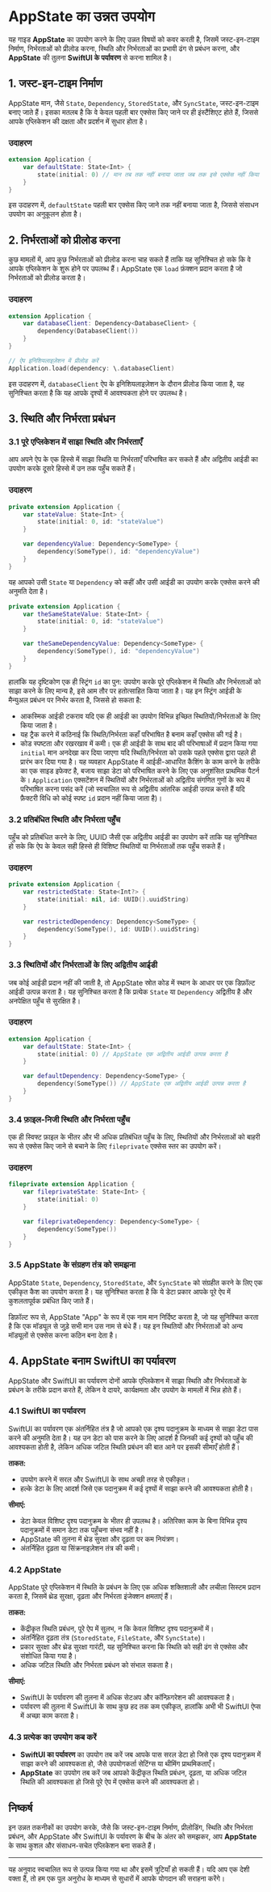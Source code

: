 # AppState का उन्नत उपयोग

यह गाइड **AppState** का उपयोग करने के लिए उन्नत विषयों को कवर करती है, जिसमें जस्ट-इन-टाइम निर्माण, निर्भरताओं को प्रीलोड करना, स्थिति और निर्भरताओं का प्रभावी ढंग से प्रबंधन करना, और **AppState** की तुलना **SwiftUI के पर्यावरण** से करना शामिल है।

## 1. जस्ट-इन-टाइम निर्माण

AppState मान, जैसे `State`, `Dependency`, `StoredState`, और `SyncState`, जस्ट-इन-टाइम बनाए जाते हैं। इसका मतलब है कि वे केवल पहली बार एक्सेस किए जाने पर ही इंस्टैंशिएट होते हैं, जिससे आपके एप्लिकेशन की दक्षता और प्रदर्शन में सुधार होता है।

### उदाहरण

```swift
extension Application {
    var defaultState: State<Int> {
        state(initial: 0) // मान तब तक नहीं बनाया जाता जब तक इसे एक्सेस नहीं किया जाता
    }
}
```

इस उदाहरण में, `defaultState` पहली बार एक्सेस किए जाने तक नहीं बनाया जाता है, जिससे संसाधन उपयोग का अनुकूलन होता है।

## 2. निर्भरताओं को प्रीलोड करना

कुछ मामलों में, आप कुछ निर्भरताओं को प्रीलोड करना चाह सकते हैं ताकि यह सुनिश्चित हो सके कि वे आपके एप्लिकेशन के शुरू होने पर उपलब्ध हैं। AppState एक `load` फ़ंक्शन प्रदान करता है जो निर्भरताओं को प्रीलोड करता है।

### उदाहरण

```swift
extension Application {
    var databaseClient: Dependency<DatabaseClient> {
        dependency(DatabaseClient())
    }
}

// ऐप इनिशियलाइज़ेशन में प्रीलोड करें
Application.load(dependency: \.databaseClient)
```

इस उदाहरण में, `databaseClient` ऐप के इनिशियलाइज़ेशन के दौरान प्रीलोड किया जाता है, यह सुनिश्चित करता है कि यह आपके दृश्यों में आवश्यकता होने पर उपलब्ध है।

## 3. स्थिति और निर्भरता प्रबंधन

### 3.1 पूरे एप्लिकेशन में साझा स्थिति और निर्भरताएँ

आप अपने ऐप के एक हिस्से में साझा स्थिति या निर्भरताएँ परिभाषित कर सकते हैं और अद्वितीय आईडी का उपयोग करके दूसरे हिस्से में उन तक पहुँच सकते हैं।

### उदाहरण

```swift
private extension Application {
    var stateValue: State<Int> {
        state(initial: 0, id: "stateValue")
    }

    var dependencyValue: Dependency<SomeType> {
        dependency(SomeType(), id: "dependencyValue")
    }
}
```

यह आपको उसी `State` या `Dependency` को कहीं और उसी आईडी का उपयोग करके एक्सेस करने की अनुमति देता है।

```swift
private extension Application {
    var theSameStateValue: State<Int> {
        state(initial: 0, id: "stateValue")
    }

    var theSameDependencyValue: Dependency<SomeType> {
        dependency(SomeType(), id: "dependencyValue")
    }
}
```

हालांकि यह दृष्टिकोण एक ही स्ट्रिंग `id` का पुन: उपयोग करके पूरे एप्लिकेशन में स्थिति और निर्भरताओं को साझा करने के लिए मान्य है, इसे आम तौर पर हतोत्साहित किया जाता है। यह इन स्ट्रिंग आईडी के मैन्युअल प्रबंधन पर निर्भर करता है, जिससे हो सकता है:
- आकस्मिक आईडी टकराव यदि एक ही आईडी का उपयोग विभिन्न इच्छित स्थितियों/निर्भरताओं के लिए किया जाता है।
- यह ट्रैक करने में कठिनाई कि स्थिति/निर्भरता कहाँ परिभाषित है बनाम कहाँ एक्सेस की गई है।
- कोड स्पष्टता और रखरखाव में कमी।
एक ही आईडी के साथ बाद की परिभाषाओं में प्रदान किया गया `initial` मान अनदेखा कर दिया जाएगा यदि स्थिति/निर्भरता को उसके पहले एक्सेस द्वारा पहले ही प्रारंभ कर दिया गया है। यह व्यवहार AppState में आईडी-आधारित कैशिंग के काम करने के तरीके का एक साइड इफेक्ट है, बजाय साझा डेटा को परिभाषित करने के लिए एक अनुशंसित प्राथमिक पैटर्न के। `Application` एक्सटेंशन में स्थितियों और निर्भरताओं को अद्वितीय संगणित गुणों के रूप में परिभाषित करना पसंद करें (जो स्वचालित रूप से अद्वितीय आंतरिक आईडी उत्पन्न करते हैं यदि फ़ैक्टरी विधि को कोई स्पष्ट `id` प्रदान नहीं किया जाता है)।

### 3.2 प्रतिबंधित स्थिति और निर्भरता पहुँच

पहुँच को प्रतिबंधित करने के लिए, UUID जैसी एक अद्वितीय आईडी का उपयोग करें ताकि यह सुनिश्चित हो सके कि ऐप के केवल सही हिस्से ही विशिष्ट स्थितियों या निर्भरताओं तक पहुँच सकते हैं।

### उदाहरण

```swift
private extension Application {
    var restrictedState: State<Int?> {
        state(initial: nil, id: UUID().uuidString)
    }

    var restrictedDependency: Dependency<SomeType> {
        dependency(SomeType(), id: UUID().uuidString)
    }
}
```

### 3.3 स्थितियों और निर्भरताओं के लिए अद्वितीय आईडी

जब कोई आईडी प्रदान नहीं की जाती है, तो AppState स्रोत कोड में स्थान के आधार पर एक डिफ़ॉल्ट आईडी उत्पन्न करता है। यह सुनिश्चित करता है कि प्रत्येक `State` या `Dependency` अद्वितीय है और अनपेक्षित पहुँच से सुरक्षित है।

### उदाहरण

```swift
extension Application {
    var defaultState: State<Int> {
        state(initial: 0) // AppState एक अद्वितीय आईडी उत्पन्न करता है
    }

    var defaultDependency: Dependency<SomeType> {
        dependency(SomeType()) // AppState एक अद्वितीय आईडी उत्पन्न करता है
    }
}
```

### 3.4 फ़ाइल-निजी स्थिति और निर्भरता पहुँच

एक ही स्विफ्ट फ़ाइल के भीतर और भी अधिक प्रतिबंधित पहुँच के लिए, स्थितियों और निर्भरताओं को बाहरी रूप से एक्सेस किए जाने से बचाने के लिए `fileprivate` एक्सेस स्तर का उपयोग करें।

### उदाहरण

```swift
fileprivate extension Application {
    var fileprivateState: State<Int> {
        state(initial: 0)
    }

    var fileprivateDependency: Dependency<SomeType> {
        dependency(SomeType())
    }
}
```

### 3.5 AppState के संग्रहण तंत्र को समझना

AppState `State`, `Dependency`, `StoredState`, और `SyncState` को संग्रहीत करने के लिए एक एकीकृत कैश का उपयोग करता है। यह सुनिश्चित करता है कि ये डेटा प्रकार आपके पूरे ऐप में कुशलतापूर्वक प्रबंधित किए जाते हैं।

डिफ़ॉल्ट रूप से, AppState "App" के रूप में एक नाम मान निर्दिष्ट करता है, जो यह सुनिश्चित करता है कि एक मॉड्यूल से जुड़े सभी मान उस नाम से बंधे हैं। यह इन स्थितियों और निर्भरताओं को अन्य मॉड्यूलों से एक्सेस करना कठिन बना देता है।

## 4. AppState बनाम SwiftUI का पर्यावरण

AppState और SwiftUI का पर्यावरण दोनों आपके एप्लिकेशन में साझा स्थिति और निर्भरताओं के प्रबंधन के तरीके प्रदान करते हैं, लेकिन वे दायरे, कार्यक्षमता और उपयोग के मामलों में भिन्न होते हैं।

### 4.1 SwiftUI का पर्यावरण

SwiftUI का पर्यावरण एक अंतर्निहित तंत्र है जो आपको एक दृश्य पदानुक्रम के माध्यम से साझा डेटा पास करने की अनुमति देता है। यह उन डेटा को पास करने के लिए आदर्श है जिनकी कई दृश्यों को पहुँच की आवश्यकता होती है, लेकिन अधिक जटिल स्थिति प्रबंधन की बात आने पर इसकी सीमाएँ होती हैं।

**ताकत:**
- उपयोग करने में सरल और SwiftUI के साथ अच्छी तरह से एकीकृत।
- हल्के डेटा के लिए आदर्श जिसे एक पदानुक्रम में कई दृश्यों में साझा करने की आवश्यकता होती है।

**सीमाएं:**
- डेटा केवल विशिष्ट दृश्य पदानुक्रम के भीतर ही उपलब्ध है। अतिरिक्त काम के बिना विभिन्न दृश्य पदानुक्रमों में समान डेटा तक पहुँचना संभव नहीं है।
- AppState की तुलना में थ्रेड सुरक्षा और दृढ़ता पर कम नियंत्रण।
- अंतर्निहित दृढ़ता या सिंक्रनाइज़ेशन तंत्र की कमी।

### 4.2 AppState

AppState पूरे एप्लिकेशन में स्थिति के प्रबंधन के लिए एक अधिक शक्तिशाली और लचीला सिस्टम प्रदान करता है, जिसमें थ्रेड सुरक्षा, दृढ़ता और निर्भरता इंजेक्शन क्षमताएं हैं।

**ताकत:**
- केंद्रीकृत स्थिति प्रबंधन, पूरे ऐप में सुलभ, न कि केवल विशिष्ट दृश्य पदानुक्रमों में।
- अंतर्निहित दृढ़ता तंत्र (`StoredState`, `FileState`, और `SyncState`)।
- प्रकार सुरक्षा और थ्रेड सुरक्षा गारंटी, यह सुनिश्चित करना कि स्थिति को सही ढंग से एक्सेस और संशोधित किया गया है।
- अधिक जटिल स्थिति और निर्भरता प्रबंधन को संभाल सकता है।

**सीमाएं:**
- SwiftUI के पर्यावरण की तुलना में अधिक सेटअप और कॉन्फ़िगरेशन की आवश्यकता है।
- पर्यावरण की तुलना में SwiftUI के साथ कुछ हद तक कम एकीकृत, हालांकि अभी भी SwiftUI ऐप्स में अच्छा काम करता है।

### 4.3 प्रत्येक का उपयोग कब करें

- **SwiftUI का पर्यावरण** का उपयोग तब करें जब आपके पास सरल डेटा हो जिसे एक दृश्य पदानुक्रम में साझा करने की आवश्यकता हो, जैसे उपयोगकर्ता सेटिंग्स या थीमिंग प्राथमिकताएँ।
- **AppState** का उपयोग तब करें जब आपको केंद्रीकृत स्थिति प्रबंधन, दृढ़ता, या अधिक जटिल स्थिति की आवश्यकता हो जिसे पूरे ऐप में एक्सेस करने की आवश्यकता हो।

## निष्कर्ष

इन उन्नत तकनीकों का उपयोग करके, जैसे कि जस्ट-इन-टाइम निर्माण, प्रीलोडिंग, स्थिति और निर्भरता प्रबंधन, और AppState और SwiftUI के पर्यावरण के बीच के अंतर को समझकर, आप **AppState** के साथ कुशल और संसाधन-सचेत एप्लिकेशन बना सकते हैं।

---
यह अनुवाद स्वचालित रूप से उत्पन्न किया गया था और इसमें त्रुटियाँ हो सकती हैं। यदि आप एक देशी वक्ता हैं, तो हम एक पुल अनुरोध के माध्यम से सुधारों में आपके योगदान की सराहना करेंगे।
